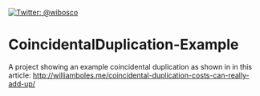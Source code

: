 <a href="https://twitter.com/wibosco"><img src="https://img.shields.io/badge/twitter-@wibosco-blue.svg?style=flat" alt="Twitter: @wibosco" /></a>

# CoincidentalDuplication-Example
A project showing an example coincidental duplication as shown in in this article: http://williamboles.me/coincidental-duplication-costs-can-really-add-up/
